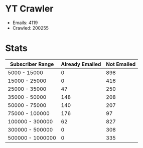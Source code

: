 # YT Crawler
- Emails: 4119
- Crawled: 200255

# Stats
| Subscriber Range  | Already Emailed | Not Emailed |
|-------|-------|-------|
| 5000 - 15000 | 0 | 898 |
| 15000 - 25000 | 0 | 416 |
| 25000 - 35000 | 47 | 250 |
| 35000 - 50000 | 148 | 208 |
| 50000 - 75000 | 140 | 207 |
| 75000 - 100000 | 176 | 97 |
| 100000 - 300000 | 62 | 827 |
| 300000 - 500000 | 0 | 308 |
| 500000 - 1000000 | 0 | 335 |
